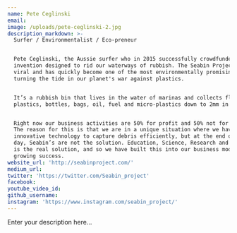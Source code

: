 ```yaml
---
name: Pete Ceglinski
email:
image: /uploads/pete-ceglinski-2.jpg
description_markdown: >-
  Surfer / Environmentalist / Eco-preneur


  Pete Ceglinski, the Aussie surfer who in 2015 successfully crowdfunded an
  invention designed to rid our waterways of rubbish. The Seabin Project went
  viral and has quickly become one of the most environmentally promising ways of
  turning the tide in our planet's war against plastics.


  It’s a rubbish bin that lives in the water of marinas and collects floating
  plastics, bottles, bags, oil, fuel and micro-plastics down to 2mm in size.


  Right now our business activities are 50% for profit and 50% not for profit.
  The reason for this is that we are in a unique situation where we have
  innovative technology to capture debris efficiently, but at the end of the
  day, Seabin’s are not the solution. Education, Science, Research and Community
  is the real solution, and so we have built this into our business model with
  growing success.
website_url: 'http://seabinproject.com/'
medium_url:
twitter: 'https://twitter.com/Seabin_project'
facebook:
youtube_video_id:
github_username:
instagram: 'https://www.instagram.com/seabin_project/'
---
```


Enter your description here...
